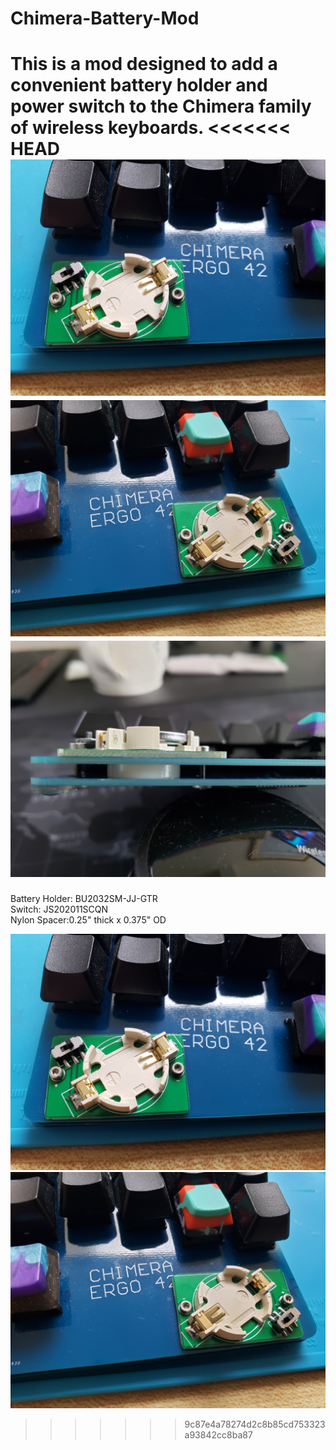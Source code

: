 # Chimera-Battery-Mod
This is a mod designed to add a convenient battery holder and power switch to the Chimera family of wireless keyboards.
<<<<<<< HEAD
![Left](/images/left.jpg)![Right](/images/right.jpg)![Side](/images/side.jpg)
=======

Battery Holder: BU2032SM-JJ-GTR  
Switch: JS202011SCQN  
Nylon Spacer:0.25" thick x 0.375" OD

![Left](/images/left.jpg)![Right](/images/right.jpg)
>>>>>>> 9c87e4a78274d2c8b85cd753323a93842cc8ba87

